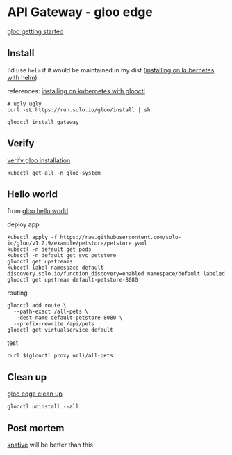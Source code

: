 # API Gateway - gloo edge

[gloo getting started]


## Install
I'd use `helm` if it would be maintained in my dist ([installing on kubernetes with helm])

references: [installing on kubernetes with glooctl]
```
# ugly ugly
curl -sL https://run.solo.io/gloo/install | sh
```

```
glooctl install gateway
```


## Verify
[verify gloo installation]
```
kubectl get all -n gloo-system
```


## Hello world
from [gloo hello world]

deploy app
```
kubectl apply -f https://raw.githubusercontent.com/solo-io/gloo/v1.2.9/example/petstore/petstore.yaml
kubectl -n default get pods
kubectl -n default get svc petstore
glooctl get upstreams
kubectl label namespace default  discovery.solo.io/function_discovery=enabled namespace/default labeled
glooctl get upstream default-petstore-8080
```
routing
```
glooctl add route \
  --path-exact /all-pets \
  --dest-name default-petstore-8080 \
  --prefix-rewrite /api/pets
glooctl get virtualservice default
```
test
```
curl $(glooctl proxy url)/all-pets
```

## Clean up
[gloo edge clean up]
```
glooctl uninstall --all
```

## Post mortem

[knative] will be better than this



[gloo getting started]: https://docs.solo.io/gloo-edge/latest/getting_started/
[installing on kubernetes with helm]: https://docs.solo.io/gloo-edge/latest/installation/gateway/kubernetes/#installing-on-kubernetes-with-helm
[installing on kubernetes with glooctl]: https://docs.solo.io/gloo-edge/latest/installation/gateway/kubernetes/#installing-on-kubernetes-with-glooctl
[verify gloo installation]: https://docs.solo.io/gloo-edge/latest/installation/gateway/kubernetes/#verify-your-installation
[gloo hello world]: https://docs.solo.io/gloo-edge/latest/guides/traffic_management/hello_world/
[gloo edge clean up]: https://docs.solo.io/gloo-edge/latest/installation/gateway/kubernetes/#uninstall-with-glooctl
[knative]: https://knative.dev/docs/serving/getting-started-knative-app/

